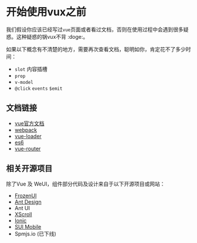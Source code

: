 # 开始使用vux之前

我们假设你应该已经写过`vue`页面或者看过文档，否则在使用过程中会遇到很多疑惑。这种疑惑的锅vux不背 :doge:。

如果以下概念有不清楚的地方，需要再次查看文档，聪明如你，肯定花不了多少时间：

+ `slot` 内容插槽
+ `prop`
+ `v-model`
+ `@click` `events` `$emit` 

## 文档链接

+ [vue官方文档](http://cn.vuejs.org)
+ [webpack](http://webpack.github.io)
+ [vue-loader](https://github.com/vuejs/vue-loader)
+ [es6](http://es6.ruanyifeng.com/)
+ [vue-router](https://github.com/vuejs/vue-router)

## 相关开源项目

除了Vue 及 WeUI，组件部分代码及设计来自于以下开源项目或网站：

+ [FrozenUI](https://github.com/frozenui/frozenui)
+ [Ant Design](https://github.com/ant-design/ant-design)
+ Ant UI
+ [XScroll](https://github.com/huxiaoqi567/xscroll)
+ [Ionic](https://github.com/driftyco/ionic)
+ [SUI Mobile](https://github.com/sdc-alibaba/SUI-Mobile)
+ Spmjs.io (已下线)
